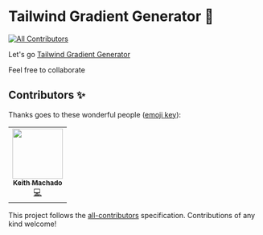 # Tailwind Gradient Generator 🎉
<!-- ALL-CONTRIBUTORS-BADGE:START - Do not remove or modify this section -->
[![All Contributors](https://img.shields.io/badge/all_contributors-1-orange.svg?style=flat-square)](#contributors-)
<!-- ALL-CONTRIBUTORS-BADGE:END -->
Let's go [Tailwind Gradient Generator](https://tailwind-gradient-generator.vercel.app/)

Feel free to collaborate

## Contributors ✨

Thanks goes to these wonderful people ([emoji key](https://allcontributors.org/docs/en/emoji-key)):

<!-- ALL-CONTRIBUTORS-LIST:START - Do not remove or modify this section -->
<!-- prettier-ignore-start -->
<!-- markdownlint-disable -->
<table>
  <tr>
    <td align="center"><a href="https://github.com/keithmchd48"><img src="https://avatars0.githubusercontent.com/u/29048050?v=4" width="100px;" alt=""/><br /><sub><b>Keith Machado</b></sub></a><br /><a href="https://github.com/buzz-js/tailwind-gradient-generator/commits?author=keithmchd48" title="Code">💻</a></td>
  </tr>
</table>

<!-- markdownlint-enable -->
<!-- prettier-ignore-end -->
<!-- ALL-CONTRIBUTORS-LIST:END -->

This project follows the [all-contributors](https://github.com/all-contributors/all-contributors) specification. Contributions of any kind welcome!